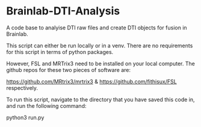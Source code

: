 # Brainlab-DTI-Analysis

A code base to analyise DTI raw files and create DTI objects for fusion in Brainlab.

 
 This script can either be run locally or in a venv.  There are no requirements for this script in terms of python packages.
 
 However, FSL and MRTrix3 need to be installed on your local computer.  The github repos for these two pieces of software are:

https://github.com/MRtrix3/mrtrix3
&
https://github.com/fithisux/FSL
respectively.

To run this script, navigate to the directory that you have saved this code in, and run the following command:

python3 run.py
